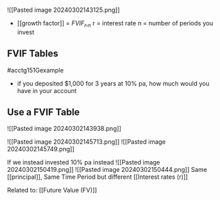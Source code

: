 ![[Pasted image 20240302143125.png]]
- [[growth factor]] = $FVIF_r,_n$
		r = interest rate
		n = number of periods you invest
## FVIF Tables
#acctg151Gexample
- if you deposited $1,000 for 3 years at 10% pa, how much would you have in your account
## Use a FVIF Table
![[Pasted image 20240302143938.png]]

![[Pasted image 20240302145713.png]]
![[Pasted image 20240302145749.png]]

If we instead invested 10% pa instead
![[Pasted image 20240302150419.png]]
![[Pasted image 20240302150444.png]]
Same [[principal]], Same Time Period but different [[Interest rates (r)]]

Related to: [[Future Value (FV)]]